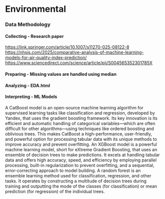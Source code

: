 # Environmental

### Data Methodology
#### Collecting - Research paper
https://link.springer.com/article/10.1007/s11270-025-08122-8
https://nhsjs.com/2025/comparative-analysis-of-machine-learning-models-for-air-quality-index-prediction/
https://www.sciencedirect.com/science/article/pii/S004565352301785X
#### Preparing - Missing values are handled using median
#### Analyzing - EDA.html
#### Interpreting - ML Models

 A CatBoost model is an open-source machine learning algorithm for supervised learning tasks like classification and regression, developed by Yandex, that uses the gradient boosting framework. Its key innovation is its efficient and automatic handling of categorical variables—which are often difficult for other algorithms—using techniques like ordered boosting and oblivious trees. This makes CatBoost a high-performance, user-friendly, and powerful option for processing tabular data with its unique methods to improve accuracy and prevent overfitting. 
 An XGBoost model is a powerful machine learning model, short for eXtreme Gradient Boosting, that uses an ensemble of decision trees to make predictions. It excels at handling tabular data and offers high accuracy, speed, and efficiency by employing parallel processing, built-in regularization to prevent overfitting, and a sequential, error-correcting approach to model building. 
 A random forest is an ensemble learning method used for classification, regression, and other tasks. It operates by constructing a multitude of decision trees during training and outputting the mode of the classes (for classification) or mean prediction (for regression) of the individual trees.
